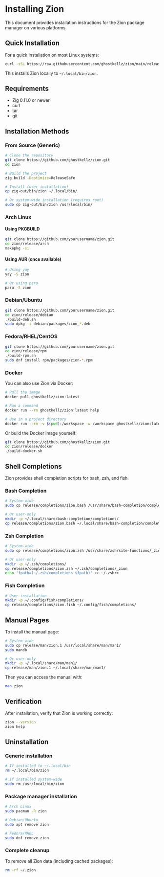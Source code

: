 # Installing Zion

This document provides installation instructions for the Zion package manager on various platforms.

## Quick Installation

For a quick installation on most Linux systems:

```bash
curl -sSL https://raw.githubusercontent.com/ghostkellz/zion/main/release/install.sh | bash
```

This installs Zion locally to `~/.local/bin/zion`.

## Requirements

- Zig 0.11.0 or newer
- curl
- tar
- git

## Installation Methods

### From Source (Generic)

```bash
# Clone the repository
git clone https://github.com/ghostkellz/zion.git
cd zion

# Build the project
zig build -Doptimize=ReleaseSafe

# Install (user installation)
cp zig-out/bin/zion ~/.local/bin/

# Or system-wide installation (requires root)
sudo cp zig-out/bin/zion /usr/local/bin/
```

### Arch Linux

#### Using PKGBUILD

```bash
git clone https://github.com/yourusername/zion.git
cd zion/release/arch
makepkg -si
```

#### Using AUR (once available)

```bash
# Using yay
yay -S zion

# Or using paru
paru -S zion
```

### Debian/Ubuntu

```bash
git clone https://github.com/yourusername/zion.git
cd zion/release/debian
./build-deb.sh
sudo dpkg -i debian/packages/zion_*.deb
```

### Fedora/RHEL/CentOS

```bash
git clone https://github.com/yourusername/zion.git
cd zion/release/rpm
./build-rpm.sh
sudo dnf install rpm/packages/zion-*.rpm
```

### Docker

You can also use Zion via Docker:

```bash
# Pull the image
docker pull ghostkellz/zion:latest

# Run a command
docker run --rm ghostkellz/zion:latest help

# Use in a project directory
docker run --rm -v $(pwd):/workspace -w /workspace ghostkellz/zion:latest init
```

Or build the Docker image yourself:

```bash
git clone https://github.com/ghostkellz/zion.git
cd zion/release/docker
./build-docker.sh
```

## Shell Completions

Zion provides shell completion scripts for bash, zsh, and fish.

### Bash Completion

```bash
# System-wide
sudo cp release/completions/zion.bash /usr/share/bash-completion/completions/zion

# Or user-only
mkdir -p ~/.local/share/bash-completion/completions/
cp release/completions/zion.bash ~/.local/share/bash-completion/completions/zion
```

### Zsh Completion

```bash
# System-wide
sudo cp release/completions/zion.zsh /usr/share/zsh/site-functions/_zion

# Or user-only
mkdir -p ~/.zsh/completions/
cp release/completions/zion.zsh ~/.zsh/completions/_zion
echo 'fpath=(~/.zsh/completions $fpath)' >> ~/.zshrc
```

### Fish Completion

```bash
# User installation
mkdir -p ~/.config/fish/completions/
cp release/completions/zion.fish ~/.config/fish/completions/
```

## Manual Pages

To install the manual page:

```bash
# System-wide
sudo cp release/man/zion.1 /usr/local/share/man/man1/
sudo mandb

# Or user-only
mkdir -p ~/.local/share/man/man1/
cp release/man/zion.1 ~/.local/share/man/man1/
```

Then you can access the manual with:

```bash
man zion
```

## Verification

After installation, verify that Zion is working correctly:

```bash
zion --version
zion help
```

## Uninstallation

### Generic installation

```bash
# If installed to ~/.local/bin
rm ~/.local/bin/zion

# If installed system-wide
sudo rm /usr/local/bin/zion
```

### Package manager installation

```bash
# Arch Linux
sudo pacman -R zion

# Debian/Ubuntu
sudo apt remove zion

# Fedora/RHEL
sudo dnf remove zion
```

### Complete cleanup

To remove all Zion data (including cached packages):

```bash
rm -rf ~/.zion
```